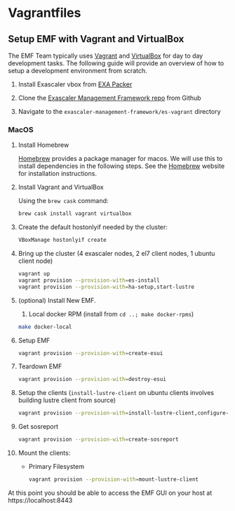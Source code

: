# Vagrantfiles

## Setup EMF with Vagrant and VirtualBox

The EMF Team typically uses [Vagrant](https://www.vagrantup.com) and [VirtualBox](https://www.virtualbox.org/wiki/Downloads) for day to day development tasks. The following guide will provide an overview of how to setup a development environment from scratch.

1. Install Exascaler vbox from [EXA Packer](https://github.com/whamcloud/exa-packer/)

1. Clone the [Exascaler Management Framework repo](https://github.com/whamcloud/exascaler-management-framework/) from Github

1. Navigate to the `exascaler-management-framework/es-vagrant` directory

### MacOS

1. Install Homebrew

   [Homebrew](https://brew.sh/) provides a package manager for macos. We will use this to install dependencies in the following steps. See the [Homebrew](https://brew.sh) website for installation instructions.

1. Install Vagrant and VirtualBox

   Using the `brew cask` command:

   ```sh
   brew cask install vagrant virtualbox
   ```

1. Create the default hostonlyif needed by the cluster:

   ```sh
   VBoxManage hostonlyif create
   ```

1. Bring up the cluster (4 exascaler nodes, 2 el7 client nodes, 1 ubuntu client node)

   ```sh
   vagrant up
   vagrant provision --provision-with=es-install
   vagrant provision --provision-with=ha-setup,start-lustre
   ```

1. (optional) Install New EMF.

   1. Local docker RPM (install from `cd ..; make docker-rpms`)

   ```sh
   make docker-local
   ```
   
1. Setup EMF

   ```sh
   vagrant provision --provision-with=create-esui
   ```

1. Teardown EMF

   ```sh
   vagrant provision --provision-with=destroy-esui
   ```

1. Setup the clients (`install-lustre-client` on ubuntu clients involves building lustre client from source)

   ```sh
   vagrant provision --provision-with=install-lustre-client,configure-lustre-client-network
   ```

1. Get sosreport

   ```sh
   vagrant provision --provision-with=create-sosreport
   ```

1. Mount the clients:

   - Primary Filesystem

     ```sh
     vagrant provision --provision-with=mount-lustre-client
     ```

At this point you should be able to access the EMF GUI on your host at https://localhost:8443
